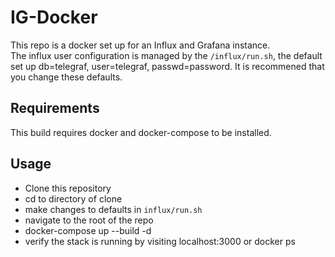 # IG-Docker
This repo is a docker set up for an Influx and Grafana instance.  
The influx user configuration is managed by the ``/influx/run.sh``, the default set up db=telegraf, user=telegraf, passwd=password. It is recommened that you change these defaults. 

## Requirements

This build requires docker and docker-compose to be installed.  

## Usage

- Clone this repository
- cd to directory of clone
- make changes to defaults in ``influx/run.sh``  
- navigate to the root of the repo
- docker-compose up --build -d
- verify the stack is running by visiting localhost:3000 or docker ps